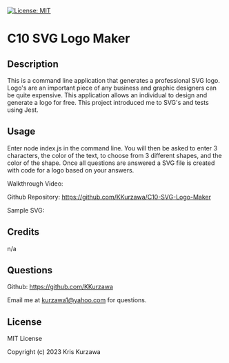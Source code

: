 [![License: MIT](https://img.shields.io/badge/License-MIT-yellow.svg)](https://opensource.org/licenses/MIT)
# C10 SVG Logo Maker

## Description

This is a command line application that generates a professional SVG logo.  Logo's are an important piece of any business and graphic designers can be quite expensive.  This application allows an individual to design and generate a logo for free.  This project introduced me to SVG's and tests using Jest.

## Usage
Enter node index.js in the command line.  You will then be asked to enter 3 characters, the color of the text, to choose from 3 different shapes, and the color of the shape.  Once all questions are answered a SVG file is created with code for a logo based on your answers.

Walkthrough Video: 

Github Repository: https://github.com/KKurzawa/C10-SVG-Logo-Maker

Sample SVG: 

## Credits

n/a

## Questions

Github: https://github.com/KKurzawa

Email me at kurzawa1@yahoo.com for questions.

## License

MIT License

Copyright (c) 2023 Kris Kurzawa

